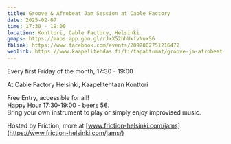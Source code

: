 ```yaml
---
title: Groove & Afrobeat Jam Session at Cable Factory
date: 2025-02-07
time: 17:30 - 19:00
location: Konttori, Cable Factory, Helsinki
gmaps: https://maps.app.goo.gl/rJxX52hhUxfvNuxS6
fblink: https://www.facebook.com/events/2092002751216472
weblink: https://www.kaapelitehdas.fi/fi/tapahtumat/groove-ja-afrobeat-jam-session/
---
```

Every first Friday of the month, 17:30 - 19:00

At Cable Factory Helsinki, Kaapelitehtaan Konttori

Free Entry, accessible for all!  
Happy Hour 17:30-19:00 - beers 5€.  
Bring your own instrument to play or simply enjoy improvised music.

Hosted by Friction, more at [www.friction-helsinki.com/jams](https://www.friction-helsinki.com/jams/)